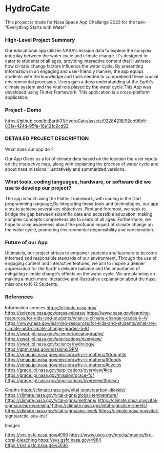 # HydroCate
This project is made for Nasa Space App Challange 2023 for the task-"Everything Starts with Water"

### High-Level Project Summary

Our educational app utilizes NASA's mission data to explore the complex interplay between the water cycle and climate change. It's designed to cater to students of all ages, providing interactive content that illustrates how climate change factors influence the water cycle. By presenting information in an engaging and user-friendly manner, the app equips students with the knowledge and tools needed to comprehend these crucial environmental processes. Users gain a deep understanding of the Earth's climate system and the vital role played by the water cycle.This App was developed using Flutter Framework. This application is a cross-platform application.

### Project - Demo

https://github.com/bitEarth01/HydroCate/assets/92284218/92cb98b5-831a-424d-95fa-16e121c9cd92


### DETAILED PROJECT DESCRIPTION

What does our app do ?

Our App Gives us a lot of climate data based on the location the user inputs on the interactive map, along with explaining the process of water cycle and about nasa missions illustratively and summarized versions.

### What tools, coding languages, hardware, or software did we use to develop our project?

The app is built using the Flutter framework, with coding in the Dart programming language,By integrating these tools and technologies, our app aims to achieve several key objectives. First and foremost, we seek to bridge the gap between scientific data and accessible education, making complex concepts comprehensible to users of all ages. Furthermore, we hope to raise awareness about the profound impact of climate change on the water cycle, promoting environmental responsibility and conservation.

### Future of our App
Ultimately, our project strives to empower students and learners to become informed and responsible stewards of our environment. Through the use of engaging content and interactive features, we aim to inspire a deeper appreciation for the Earth's delicate balance and the importance of mitigating climate change's effects on the water cycle. We are planning on making a much more interactive and illustrative explanation about the nasa missions to K-12 Students.

### References

Information sources
https://climate.nasa.gov/
https://science.nasa.gov/press-release/
https://www.nasa.gov/learning-resources/for-kids-and-students/what-is-climate-change-grades-k-4/
https://www.nasa.gov/learning-resources/for-kids-and-students/what-are-climate-and-climate-change-grades-5-8/
https://swot.jpl.nasa.gov/science/oceanography/
https://swot.jpl.nasa.gov/applications/overview/
https://swot.jpl.nasa.gov/science/hydrology/
https://gpm.nasa.gov/missions/GPM
https://smap.jpl.nasa.gov/mission/why-it-matters/#droughts
https://smap.jpl.nasa.gov/mission/why-it-matters/#floods
https://smap.jpl.nasa.gov/mission/why-it-matters/#cycles
https://grace.jpl.nasa.gov/applications/overview/#ice
https://grace.jpl.nasa.gov/mission/grace-fo/
https://grace.jpl.nasa.gov/applications/overview/#ocean

Graphs
https://climate.nasa.gov/vital-signs/carbon-dioxide/
https://climate.nasa.gov/vital-signs/global-temperature/
https://climate.nasa.gov/vital-signs/methane/
https://climate.nasa.gov/vital-signs/ocean-warming/
https://climate.nasa.gov/vital-signs/ice-sheets/
https://climate.nasa.gov/vital-signs/sea-level/
https://climate.nasa.gov/vital-signs/arctic-sea-ice/


Images

https://svs.gsfc.nasa.gov/4990
https://www.usgs.gov/media/images/fire-coral-bleaching
https://svs.gsfc.nasa.gov/4964
https://svs.gsfc.nasa.gov/5036
